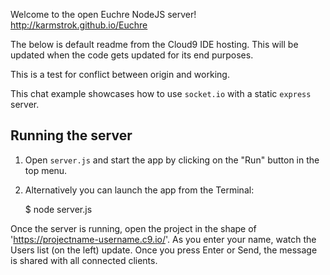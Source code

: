 Welcome to the open Euchre NodeJS server!
http://karmstrok.github.io/Euchre

The below is default readme from the Cloud9 IDE hosting.  This will be updated when the code gets updated for its end purposes.

This is a test for conflict between origin and working.

This chat example showcases how to use `socket.io` with a static `express` server.

## Running the server

1) Open `server.js` and start the app by clicking on the "Run" button in the top menu.

2) Alternatively you can launch the app from the Terminal:

    $ node server.js

Once the server is running, open the project in the shape of 'https://projectname-username.c9.io/'. As you enter your name, watch the Users list (on the left) update. Once you press Enter or Send, the message is shared with all connected clients.
